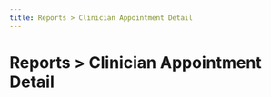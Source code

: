 ```yaml
---
title: Reports > Clinician Appointment Detail
---
```


# Reports > Clinician Appointment Detail

